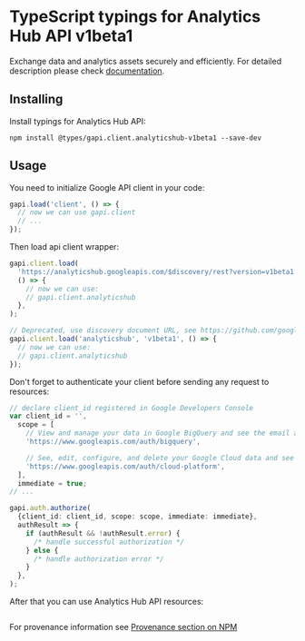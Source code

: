 # TypeScript typings for Analytics Hub API v1beta1

Exchange data and analytics assets securely and efficiently.
For detailed description please check [documentation](https://cloud.google.com/bigquery/docs/analytics-hub-introduction).

## Installing

Install typings for Analytics Hub API:

```
npm install @types/gapi.client.analyticshub-v1beta1 --save-dev
```

## Usage

You need to initialize Google API client in your code:

```typescript
gapi.load('client', () => {
  // now we can use gapi.client
  // ...
});
```

Then load api client wrapper:

```typescript
gapi.client.load(
  'https://analyticshub.googleapis.com/$discovery/rest?version=v1beta1',
  () => {
    // now we can use:
    // gapi.client.analyticshub
  },
);
```

```typescript
// Deprecated, use discovery document URL, see https://github.com/google/google-api-javascript-client/blob/master/docs/reference.md#----gapiclientloadname----version----callback--
gapi.client.load('analyticshub', 'v1beta1', () => {
  // now we can use:
  // gapi.client.analyticshub
});
```

Don't forget to authenticate your client before sending any request to resources:

```typescript
// declare client_id registered in Google Developers Console
var client_id = '',
  scope = [
    // View and manage your data in Google BigQuery and see the email address for your Google Account
    'https://www.googleapis.com/auth/bigquery',

    // See, edit, configure, and delete your Google Cloud data and see the email address for your Google Account.
    'https://www.googleapis.com/auth/cloud-platform',
  ],
  immediate = true;
// ...

gapi.auth.authorize(
  {client_id: client_id, scope: scope, immediate: immediate},
  authResult => {
    if (authResult && !authResult.error) {
      /* handle successful authorization */
    } else {
      /* handle authorization error */
    }
  },
);
```

After that you can use Analytics Hub API resources: <!-- TODO: make this work for multiple namespaces -->

```typescript

```

For provenance information see [Provenance section on NPM](https://www.npmjs.com/package/@maxim_mazurok/gapi.client.analyticshub-v1beta1#Provenance:~:text=none-,Provenance,-Built%20and%20signed)
